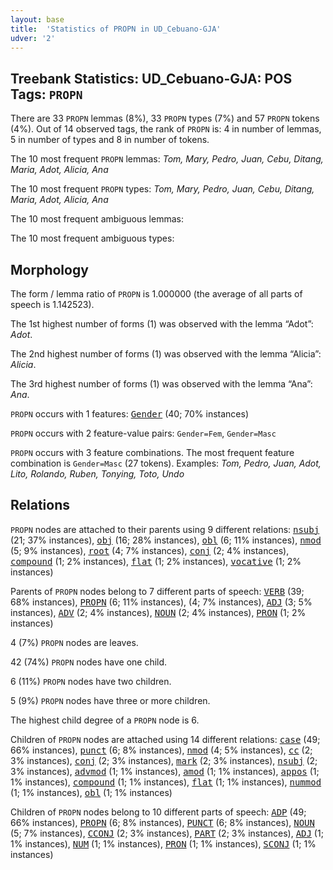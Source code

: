 ```yaml
---
layout: base
title:  'Statistics of PROPN in UD_Cebuano-GJA'
udver: '2'
---
```


## Treebank Statistics: UD_Cebuano-GJA: POS Tags: `PROPN`

There are 33 `PROPN` lemmas (8%), 33 `PROPN` types (7%) and 57 `PROPN` tokens (4%).
Out of 14 observed tags, the rank of `PROPN` is: 4 in number of lemmas, 5 in number of types and 8 in number of tokens.

The 10 most frequent `PROPN` lemmas: <em>Tom, Mary, Pedro, Juan, Cebu, Ditang, Maria, Adot, Alicia, Ana</em>

The 10 most frequent `PROPN` types:  <em>Tom, Mary, Pedro, Juan, Cebu, Ditang, Maria, Adot, Alicia, Ana</em>

The 10 most frequent ambiguous lemmas: 

The 10 most frequent ambiguous types:  



## Morphology

The form / lemma ratio of `PROPN` is 1.000000 (the average of all parts of speech is 1.142523).

The 1st highest number of forms (1) was observed with the lemma “Adot”: <em>Adot</em>.

The 2nd highest number of forms (1) was observed with the lemma “Alicia”: <em>Alicia</em>.

The 3rd highest number of forms (1) was observed with the lemma “Ana”: <em>Ana</em>.

`PROPN` occurs with 1 features: <tt><a href="ceb_gja-feat-Gender.html">Gender</a></tt> (40; 70% instances)

`PROPN` occurs with 2 feature-value pairs: `Gender=Fem`, `Gender=Masc`

`PROPN` occurs with 3 feature combinations.
The most frequent feature combination is `Gender=Masc` (27 tokens).
Examples: <em>Tom, Pedro, Juan, Adot, Lito, Rolando, Ruben, Tonying, Toto, Undo</em>


## Relations

`PROPN` nodes are attached to their parents using 9 different relations: <tt><a href="ceb_gja-dep-nsubj.html">nsubj</a></tt> (21; 37% instances), <tt><a href="ceb_gja-dep-obj.html">obj</a></tt> (16; 28% instances), <tt><a href="ceb_gja-dep-obl.html">obl</a></tt> (6; 11% instances), <tt><a href="ceb_gja-dep-nmod.html">nmod</a></tt> (5; 9% instances), <tt><a href="ceb_gja-dep-root.html">root</a></tt> (4; 7% instances), <tt><a href="ceb_gja-dep-conj.html">conj</a></tt> (2; 4% instances), <tt><a href="ceb_gja-dep-compound.html">compound</a></tt> (1; 2% instances), <tt><a href="ceb_gja-dep-flat.html">flat</a></tt> (1; 2% instances), <tt><a href="ceb_gja-dep-vocative.html">vocative</a></tt> (1; 2% instances)

Parents of `PROPN` nodes belong to 7 different parts of speech: <tt><a href="ceb_gja-pos-VERB.html">VERB</a></tt> (39; 68% instances), <tt><a href="ceb_gja-pos-PROPN.html">PROPN</a></tt> (6; 11% instances),  (4; 7% instances), <tt><a href="ceb_gja-pos-ADJ.html">ADJ</a></tt> (3; 5% instances), <tt><a href="ceb_gja-pos-ADV.html">ADV</a></tt> (2; 4% instances), <tt><a href="ceb_gja-pos-NOUN.html">NOUN</a></tt> (2; 4% instances), <tt><a href="ceb_gja-pos-PRON.html">PRON</a></tt> (1; 2% instances)

4 (7%) `PROPN` nodes are leaves.

42 (74%) `PROPN` nodes have one child.

6 (11%) `PROPN` nodes have two children.

5 (9%) `PROPN` nodes have three or more children.

The highest child degree of a `PROPN` node is 6.

Children of `PROPN` nodes are attached using 14 different relations: <tt><a href="ceb_gja-dep-case.html">case</a></tt> (49; 66% instances), <tt><a href="ceb_gja-dep-punct.html">punct</a></tt> (6; 8% instances), <tt><a href="ceb_gja-dep-nmod.html">nmod</a></tt> (4; 5% instances), <tt><a href="ceb_gja-dep-cc.html">cc</a></tt> (2; 3% instances), <tt><a href="ceb_gja-dep-conj.html">conj</a></tt> (2; 3% instances), <tt><a href="ceb_gja-dep-mark.html">mark</a></tt> (2; 3% instances), <tt><a href="ceb_gja-dep-nsubj.html">nsubj</a></tt> (2; 3% instances), <tt><a href="ceb_gja-dep-advmod.html">advmod</a></tt> (1; 1% instances), <tt><a href="ceb_gja-dep-amod.html">amod</a></tt> (1; 1% instances), <tt><a href="ceb_gja-dep-appos.html">appos</a></tt> (1; 1% instances), <tt><a href="ceb_gja-dep-compound.html">compound</a></tt> (1; 1% instances), <tt><a href="ceb_gja-dep-flat.html">flat</a></tt> (1; 1% instances), <tt><a href="ceb_gja-dep-nummod.html">nummod</a></tt> (1; 1% instances), <tt><a href="ceb_gja-dep-obl.html">obl</a></tt> (1; 1% instances)

Children of `PROPN` nodes belong to 10 different parts of speech: <tt><a href="ceb_gja-pos-ADP.html">ADP</a></tt> (49; 66% instances), <tt><a href="ceb_gja-pos-PROPN.html">PROPN</a></tt> (6; 8% instances), <tt><a href="ceb_gja-pos-PUNCT.html">PUNCT</a></tt> (6; 8% instances), <tt><a href="ceb_gja-pos-NOUN.html">NOUN</a></tt> (5; 7% instances), <tt><a href="ceb_gja-pos-CCONJ.html">CCONJ</a></tt> (2; 3% instances), <tt><a href="ceb_gja-pos-PART.html">PART</a></tt> (2; 3% instances), <tt><a href="ceb_gja-pos-ADJ.html">ADJ</a></tt> (1; 1% instances), <tt><a href="ceb_gja-pos-NUM.html">NUM</a></tt> (1; 1% instances), <tt><a href="ceb_gja-pos-PRON.html">PRON</a></tt> (1; 1% instances), <tt><a href="ceb_gja-pos-SCONJ.html">SCONJ</a></tt> (1; 1% instances)

